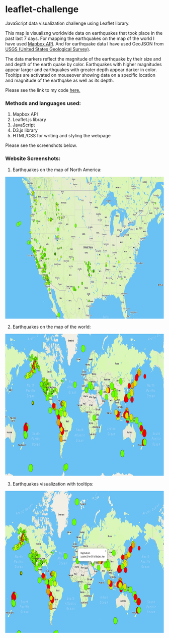 # leaflet-challenge
JavaScript data visualization challenge using Leaflet library.

This map is visualizng worldwide data on earthquakes that took place in the past last 7 days. 
For mapping the earthquakes on the map of the world I have used [Mapbox API](https://www.mapbox.com/). And for earthquake data I have used GeoJSON from [USGS (United States Geological Survey)](https://earthquake.usgs.gov/earthquakes/feed/v1.0/geojson.php).

The data markers reflect the magnitude of the earthquake by their size and and depth of the earth quake by color. Earthquakes with higher magnitudes appear larger and earthquakes with greater depth appear darker in color. Tooltips are activated on mouseover showing data on a specific location and magnitude of the earthqake as well as its depth.

Please see the link to my code [here.](https://github.com/nadiarichards/leaflet-challenge/blob/main/Leaflet-Step-1/static/js/logic.js)

### Methods and languages used:

1. Mapbox API
2. Leaflet.js library
3. JavaScript
4. D3.js library
5. HTML/CSS for writing and styling the webpage

Please see the screenshots below.

### Website Screenshots:

1. Earthquakes on the map of North America:
<img src="https://github.com/nadiarichards/leaflet-challenge/blob/main/images/US_map.png" width="600" height="450">

2. Earthquakes on the map of the world:
<img src="https://github.com/nadiarichards/leaflet-challenge/blob/main/images/world_map.png" width="600" height="450">

3. Earthquakes visualization with tooltips:
<img src="https://github.com/nadiarichards/leaflet-challenge/blob/main/images/world_map_tooltips.png" width="600" height="450">
